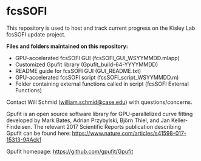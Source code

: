 # fcsSOFI

This repository is used to host and track current progress on the Kisley Lab fcsSOFI update project. 

**Files and folders maintained on this repository:**
* GPU-accelerated fcsSOFI GUI (fcsSOFI_GUI_WSYYMMDD.mlapp) 
* Customized Gpufit library (Gpufit_build-64-YYYYMMDD)
* README guide for fcsSOFI GUI (GUI_README.txt)
* GPU-accelerated fcsSOFI script (fcsSOFI_script_WSYYMMDD.m)
* Folder containing external functions called in script (fcsSOFI External Functions)

Contact Will Schmid (william.schmid@case.edu) with questions/concerns. 

Gpufit is an open source software library for GPU-parallelized curve fitting developed by Mark Bates, Adrian Przybylski, Björn Thiel, and Jan Keller-Findeisen. The relevant 2017 Scientific Reports publication describing Gpufit can be found here: https://www.nature.com/articles/s41598-017-15313-9#Ack1

Gpufit homepage: https://github.com/gpufit/Gpufit
